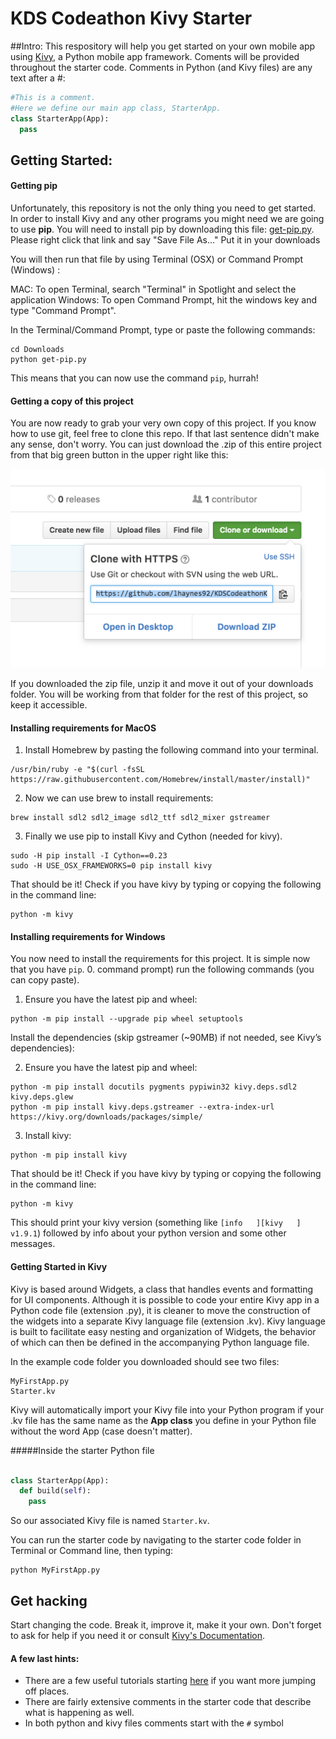 # KDS Codeathon Kivy Starter

##Intro:
This respository will help you get started on your own mobile app using [Kivy](https://kivy.org/docs/), a Python mobile app framework. Coments will be provided throughout the starter code. Comments in Python (and Kivy files) are any text after a #:

```python
#This is a comment.
#Here we define our main app class, StarterApp.
class StarterApp(App):
  pass
```
## Getting Started:

#### Getting pip

Unfortunately, this repository is not the only thing you need to get started. In order to install Kivy and any other programs you might need we are going to use **pip**. You will need to install pip by downloading this file: [get-pip.py](https://bootstrap.pypa.io/get-pip.py). Please right click that link and say "Save File As..." Put it in your downloads

You will then run that file by using Terminal (OSX) or Command Prompt (Windows) :

MAC: To open Terminal, search "Terminal" in Spotlight and select the application
Windows: To open Command Prompt, hit the windows key and type "Command Prompt".

In the Terminal/Command Prompt, type or paste the following commands:

```
cd Downloads
python get-pip.py
```

This means that you can now use the command `pip`, hurrah!

#### Getting a copy of this project

You are now ready to grab your very own copy of this project. If you know how to use git, feel free to clone this repo. If that last sentence didn't make any sense, don't worry. You can just download the .zip of this entire project from that big green button in the upper right like this:

![zip download](https://github.com/lhaynes92/KDSCodeathonKivyStarter/blob/master/Resources/Clone.png "How to download a zip archive")

If you downloaded the zip file, unzip it and move it out of your downloads folder. You will be working from that folder for the rest of this project, so keep it accessible.

#### Installing requirements **for MacOS**

1. Install Homebrew by pasting the following command into your terminal.
```
/usr/bin/ruby -e "$(curl -fsSL https://raw.githubusercontent.com/Homebrew/install/master/install)"
```
2. Now we can use brew to install requirements:
```
brew install sdl2 sdl2_image sdl2_ttf sdl2_mixer gstreamer
```
3. Finally we use pip to install Kivy and Cython (needed for kivy).
```
sudo -H pip install -I Cython==0.23
sudo -H USE_OSX_FRAMEWORKS=0 pip install kivy
```

That should be it! Check if you have kivy by typing or copying the following in the command line:
``` 
python -m kivy 
```

#### Installing requirements **for Windows**

You now need to install the requirements for this project. It is simple now that you have `pip`. 
0. command prompt) run the following commands (you can copy paste).

1. Ensure you have the latest pip and wheel:
```
python -m pip install --upgrade pip wheel setuptools
```
Install the dependencies (skip gstreamer (~90MB) if not needed, see Kivy’s dependencies):

2. Ensure you have the latest pip and wheel:
```
python -m pip install docutils pygments pypiwin32 kivy.deps.sdl2 kivy.deps.glew
python -m pip install kivy.deps.gstreamer --extra-index-url https://kivy.org/downloads/packages/simple/
```
3. Install kivy:
```
python -m pip install kivy 
```
That should be it! Check if you have kivy by typing or copying the following in the command line:
``` 
python -m kivy 
```
This should print your kivy version (something like `[info   ][kivy   ] v1.9.1`) followed by info about your python version and some other messages.

#### Getting Started in Kivy

Kivy is based around Widgets, a class that handles events and formatting for UI components. Although it is possible to code your entire Kivy app in a Python code file (extension .py), it is cleaner to move the construction of the widgets into a separate Kivy language file (extension .kv). Kivy language is built to facilitate easy nesting and organization of Widgets, the behavior of which can then be defined in the accompanying Python language file.

In the example code folder you downloaded should see two files: 
```
MyFirstApp.py
Starter.kv
```
Kivy will automatically import your Kivy file into your Python program if your .kv file has the same name as the **App class** you define in your Python file without the word App (case doesn't matter).

#####Inside the starter Python file
```python

class StarterApp(App):
  def build(self):
    pass
```
So our associated Kivy file is named `Starter.kv`.

You can run the starter code by navigating to the starter code folder in Terminal or Command line, then typing:
```
python MyFirstApp.py
```
## Get hacking

Start changing the code. Break it, improve it, make it your own. Don't forget to ask for help if you need it or consult [Kivy's Documentation](https://kivy.org/docs/api-kivy.html).

#### A few last hints:

- There are a few useful tutorials starting [here](https://kivy.org/docs/tutorials/pong.html#) if you want more jumping off places.
- There are fairly extensive comments in the starter code that describe what is happening as well.
 - In both python and kivy files comments start with the `#` symbol

